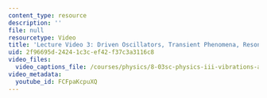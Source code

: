 ```yaml
---
content_type: resource
description: ''
file: null
resourcetype: Video
title: 'Lecture Video 3: Driven Oscillators, Transient Phenomena, Resonance'
uid: 2f96695d-2424-1c3c-ef42-f37c3a3116c8
video_files:
  video_captions_file: /courses/physics/8-03sc-physics-iii-vibrations-and-waves-fall-2016/resource-index/lecture-3-video/FCFpaKcpuXQ.vtt
video_metadata:
  youtube_id: FCFpaKcpuXQ
---
```

